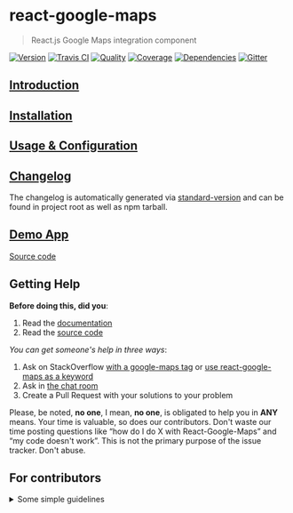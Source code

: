 # react-google-maps
> React.js Google Maps integration component

[![Version][npm-image]][npm-url] [![Travis CI][travis-image]][travis-url] [![Quality][codeclimate-image]][codeclimate-url] [![Coverage][codeclimate-coverage-image]][codeclimate-coverage-url] [![Dependencies][gemnasium-image]][gemnasium-url] [![Gitter][gitter-image]][gitter-url]


## [Introduction](https://tomchentw.github.io/react-google-maps/#introduction)


## [Installation](https://tomchentw.github.io/react-google-maps/#installation)


## [Usage & Configuration](https://tomchentw.github.io/react-google-maps/#usage--configuration)


## [Changelog][changelog-url]

The changelog is automatically generated via [standard-version][standard-version] and can be found in project root as well as npm tarball.


## [Demo App][demo-app-url]

[Source code][demo-app-source]


## Getting Help

**Before doing this, did you**:

1. Read the [documentation](https://tomchentw.github.io/react-google-maps)
2. Read the [source code](https://github.com/tomchentw/react-google-maps)


_You can get someone's help in three ways_:

1. Ask on StackOverflow [with a google-maps tag](https://stackoverflow.com/questions/tagged/google-maps?sort=votes&pageSize=50) or [use react-google-maps as a keyword](https://stackoverflow.com/search?q=react-google-maps)
2. Ask in [the chat room][gitter-url]
3. Create a Pull Request with your solutions to your problem

Please, be noted, **no one**, I mean, **no one**, is obligated to help you in **ANY** means. Your time is valuable, so does our contributors. Don't waste our time posting questions like “how do I do X with React-Google-Maps” and “my code doesn't work”. This is not the primary purpose of the issue tracker. Don't abuse.


## For contributors

<details>
  <summary>Some simple guidelines</summary>

* **Don't** manually modify `lib` folder. They're generated during `yarn release` process
* Follow [conventional-commits-specification][conventional-commits-specification]
* [standard-version][standard-version]
* Auto generated: `src/marcos` -> `src/components` -> `lib/components`
* Other components are manually maintained
* Use `yarn` and keep `yarn.lock` updated in PR
* Discuss! Discuss! Discuss!

</details>


[npm-image]: https://img.shields.io/npm/v/react-google-maps.svg?style=flat-square
[npm-url]: https://www.npmjs.org/package/react-google-maps

[travis-image]: https://img.shields.io/travis/tomchentw/react-google-maps.svg?style=flat-square
[travis-url]: https://travis-ci.org/tomchentw/react-google-maps
[codeclimate-image]: https://img.shields.io/codeclimate/github/tomchentw/react-google-maps.svg?style=flat-square
[codeclimate-url]: https://codeclimate.com/github/tomchentw/react-google-maps
[codeclimate-coverage-image]: https://img.shields.io/codeclimate/coverage/github/tomchentw/react-google-maps.svg?style=flat-square
[codeclimate-coverage-url]: https://codeclimate.com/github/tomchentw/react-google-maps
[gemnasium-image]: https://img.shields.io/gemnasium/tomchentw/react-google-maps.svg?style=flat-square
[gemnasium-url]: https://gemnasium.com/tomchentw/react-google-maps
[gitter-image]: https://badges.gitter.im/Join%20Chat.svg
[gitter-url]: https://gitter.im/tomchentw/react-google-maps?utm_source=badge&utm_medium=badge&utm_campaign=pr-badge&utm_content=badge

[changelog-url]: https://github.com/tomchentw/react-google-maps/blob/master/CHANGELOG.md
[demo-app-url]: https://tomchentw.github.io/#/demos/react-google-maps
[demo-app-source]: https://github.com/tomchentw/tomchentw.github.io/blob/master/src/Pages/Demos/ReactGoogleMaps.jsx

[standard-version]: https://github.com/conventional-changelog/standard-version
[conventional-commits-specification]: https://conventionalcommits.org/
